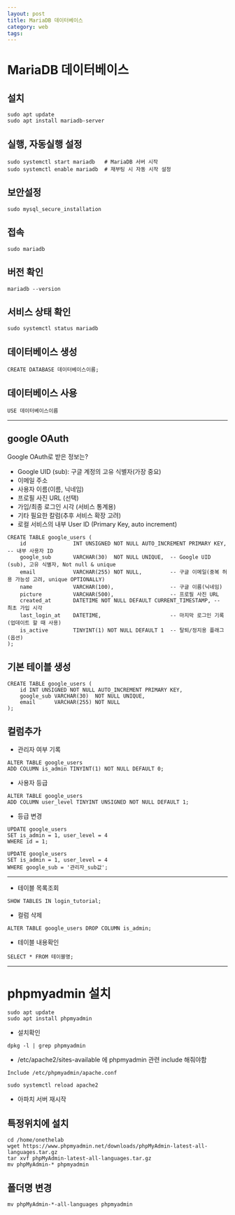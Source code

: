 ```yaml
---
layout: post
title: MariaDB 데이터베이스
category: web
tags: 
---
```


# MariaDB 데이터베이스

## 설치
```
sudo apt update
sudo apt install mariadb-server
```

## 실행, 자동실행 설정
```
sudo systemctl start mariadb   # MariaDB 서버 시작
sudo systemctl enable mariadb  # 재부팅 시 자동 시작 설정
```

## 보안설정
```
sudo mysql_secure_installation
```

## 접속
```
sudo mariadb
```

## 버전 확인
```
mariadb --version
```

## 서비스 상태 확인
```
sudo systemctl status mariadb
```

## 데이터베이스 생성
```
CREATE DATABASE 데이터베이스이름;
```

## 데이터베이스 사용
```
USE 데이터베이스이름
```

---

## google OAuth
Google OAuth로 받은 정보는?
* Google UID (sub): 구글 계정의 고유 식별자(가장 중요)
* 이메일 주소
* 사용자 이름(이름, 닉네임)
* 프로필 사진 URL (선택)
* 가입/최종 로그인 시각 (서비스 통계용)
* 기타 필요한 칼럼(추후 서비스 확장 고려)
* 로컬 서비스의 내부 User ID (Primary Key, auto increment)

```
CREATE TABLE google_users (
    id               INT UNSIGNED NOT NULL AUTO_INCREMENT PRIMARY KEY, -- 내부 사용자 ID
    google_sub       VARCHAR(30)  NOT NULL UNIQUE,  -- Google UID (sub), 고유 식별자, Not null & unique
    email            VARCHAR(255) NOT NULL,         -- 구글 이메일(중복 허용 가능성 고려, unique OPTIONALLY)
    name             VARCHAR(100),                  -- 구글 이름(닉네임)
    picture          VARCHAR(500),                  -- 프로필 사진 URL
    created_at       DATETIME NOT NULL DEFAULT CURRENT_TIMESTAMP, -- 최초 가입 시각
    last_login_at    DATETIME,                      -- 마지막 로그인 기록 (업데이트 할 때 사용)
    is_active        TINYINT(1) NOT NULL DEFAULT 1  -- 탈퇴/정지용 플래그 (옵션)
);
```

## 기본 테이블 생성
```
CREATE TABLE google_users (
    id INT UNSIGNED NOT NULL AUTO_INCREMENT PRIMARY KEY,
    google_sub VARCHAR(30)  NOT NULL UNIQUE,
    email      VARCHAR(255) NOT NULL
);
```

## 컬럼추가
* 관리자 여부 기록
  
```
ALTER TABLE google_users
ADD COLUMN is_admin TINYINT(1) NOT NULL DEFAULT 0;
```

* 사용자 등급
  
```
ALTER TABLE google_users
ADD COLUMN user_level TINYINT UNSIGNED NOT NULL DEFAULT 1;
```

* 등급 변경

```
UPDATE google_users
SET is_admin = 1, user_level = 4
WHERE id = 1;
```

```
UPDATE google_users
SET is_admin = 1, user_level = 4
WHERE google_sub = '관리자_sub값';
```

---

* 테이블 목록조회
  
```
SHOW TABLES IN login_tutorial;
```

* 컬럼 삭제
  
```
ALTER TABLE google_users DROP COLUMN is_admin;
```

* 테이블 내용확인

```
SELECT * FROM 테이블명;
```

---

# phpmyadmin 설치
```
sudo apt update
sudo apt install phpmyadmin
```

* 설치확인

```
dpkg -l | grep phpmyadmin
```

* /etc/apache2/sites-available 에 phpmyadmin 관련 include 해줘야함

```
Include /etc/phpmyadmin/apache.conf
```

```
sudo systemctl reload apache2
```
* 아파치 서버 재시작

## 특정위치에 설치
```
cd /home/onethelab
wget https://www.phpmyadmin.net/downloads/phpMyAdmin-latest-all-languages.tar.gz
tar xvf phpMyAdmin-latest-all-languages.tar.gz
mv phpMyAdmin-* phpmyadmin
```

## 폴더명 변경
```
mv phpMyAdmin-*-all-languages phpmyadmin
```